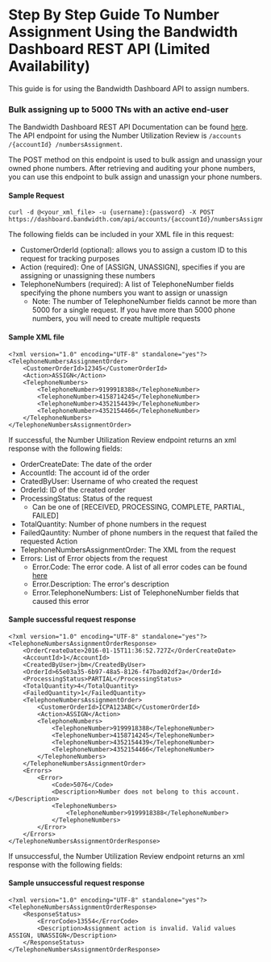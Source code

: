 # Step By Step Guide To Number Assignment Using the Bandwidth Dashboard REST API (Limited Availability)

This guide is for using the Bandwidth Dashboard API to assign numbers.

### Bulk assigning up to 5000 TNs with an active end-user

The Bandwidth Dashboard REST API Documentation can be found [here](../apiReference.md). The API endpoint for using the Number Utilization Review is ```/accounts /{accountId} /numbersAssignment```.

The POST method on this endpoint is used to bulk assign and unassign your owned phone numbers. After retrieving and auditing your phone numbers, you can use this endpoint to bulk assign and unassign your phone numbers.

#### Sample Request
```
curl -d @<your_xml_file> -u {username}:{password} -X POST https://dashboard.bandwidth.com/api/accounts/{accountId}/numbersAssignment
```

The following fields can be included in your XML file in this request:
* CustomerOrderId (optional): allows you to assign a custom ID to this request for tracking purposes
* Action (required): One of [ASSIGN, UNASSIGN], specifies if you are assigning or unassigning these numbers
* TelephoneNumbers (required): A list of TelephoneNumber fields specifying the phone numbers you want to assign or unassign
    * Note: The number of TelephoneNumber fields cannot be more than 5000 for a single request. If you have more than 5000 phone numbers, you will need to create multiple requests


#### Sample XML file
```
<?xml version="1.0" encoding="UTF-8" standalone="yes"?>
<TelephoneNumbersAssignmentOrder>
    <CustomerOrderId>12345</CustomerOrderId>
    <Action>ASSIGN</Action>
    <TelephoneNumbers>
        <TelephoneNumber>9199918388</TelephoneNumber>
        <TelephoneNumber>4158714245</TelephoneNumber>
        <TelephoneNumber>4352154439</TelephoneNumber>
        <TelephoneNumber>4352154466</TelephoneNumber>
    </TelephoneNumbers>
</TelephoneNumbersAssignmentOrder>
```

If successful, the Number Utilization Review endpoint returns an xml response with the following fields:
* OrderCreateDate: The date of the order
* AccountId: The account id of the order
* CratedByUser: Username of who created the request
* OrderId: ID of the created order
* ProcessingStatus: Status of the request
    * Can be one of [RECEIVED, PROCESSING, COMPLETE, PARTIAL, FAILED]
* TotalQuantity: Number of phone numbers in the request
* FailedQauntity: Number of phone numbers in the request that failed the requested Action
* TelephoneNumbersAssignmentOrder: The XML from the request
* Errors: List of Error objects from the request
    * Error.Code: The error code. A list of all error codes can be found [here](../error.md)
    * Error.Description: The error's description
    * Error.TelephoneNumbers: List of TelephoneNumber fields that caused this error

#### Sample successful request response
```
<?xml version="1.0" encoding="UTF-8" standalone="yes"?>
<TelephoneNumbersAssignmentOrderResponse>
    <OrderCreateDate>2016-01-15T11:36:52.727Z</OrderCreateDate>
    <AccountId>1</AccountId>
    <CreatedByUser>jbm</CreatedByUser>
    <OrderId>65e03a35-6b97-48a5-8126-f47bad02df2a</OrderId>
    <ProcessingStatus>PARTIAL</ProcessingStatus>
    <TotalQuantity>4</TotalQuantity>
    <FailedQuantity>1</FailedQuantity>
    <TelephoneNumbersAssignmentOrder>
        <CustomerOrderId>ICPA123ABC</CustomerOrderId>
        <Action>ASSIGN</Action>
        <TelephoneNumbers>
            <TelephoneNumber>9199918388</TelephoneNumber>
            <TelephoneNumber>4158714245</TelephoneNumber>
            <TelephoneNumber>4352154439</TelephoneNumber>
            <TelephoneNumber>4352154466</TelephoneNumber>
        </TelephoneNumbers>
    </TelephoneNumbersAssignmentOrder>
    <Errors>
        <Error>
            <Code>5076</Code>
            <Description>Number does not belong to this account.</Description>
            <TelephoneNumbers>
                <TelephoneNumber>9199918388</TelephoneNumber>
            </TelephoneNumbers>
        </Error>
    </Errors>
</TelephoneNumbersAssignmentOrderResponse>
```

If unsuccessful, the Number Utilization Review endpoint returns an xml response with the following fields:


#### Sample unsuccessful request response
```
<?xml version="1.0" encoding="UTF-8" standalone="yes"?>
<TelephoneNumbersAssignmentOrderResponse>
    <ResponseStatus>
        <ErrorCode>13554</ErrorCode>
        <Description>Assignment action is invalid. Valid values ASSIGN, UNASSIGN</Description>
    </ResponseStatus>
</TelephoneNumbersAssignmentOrderResponse>
```
